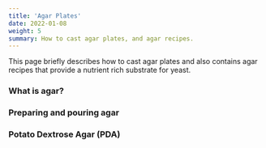 ```yaml
---
title: 'Agar Plates'
date: 2022-01-08
weight: 5
summary: How to cast agar plates, and agar recipes.
---
```


This page briefly describes how to cast agar plates and also contains agar
recipes that provide a nutrient rich substrate for yeast.


### What is agar?


### Preparing and pouring agar


### Potato Dextrose Agar (PDA)

